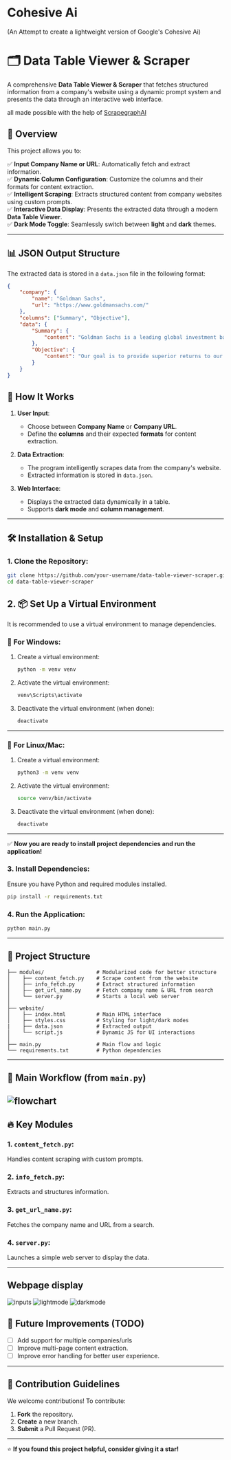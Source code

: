 # Cohesive Ai
(An Attempt to create a lightweight version of Google's Cohesive Ai)
# 🗂️ Data Table Viewer & Scraper

A comprehensive **Data Table Viewer & Scraper** that fetches structured information from a company's website using a dynamic prompt system and presents the data through an interactive web interface.

all made possible with the help of [ScrapegraphAI](https://github.com/ScrapeGraphAI/Scrapegraph-ai)

## 📌 Overview

This project allows you to:

✅ **Input Company Name or URL**: Automatically fetch and extract information.  
✅ **Dynamic Column Configuration**: Customize the columns and their formats for content extraction.  
✅ **Intelligent Scraping**: Extracts structured content from company websites using custom prompts.  
✅ **Interactive Data Display**: Presents the extracted data through a modern **Data Table Viewer**.  
✅ **Dark Mode Toggle**: Seamlessly switch between **light** and **dark** themes.  

---

## 📊 JSON Output Structure

The extracted data is stored in a `data.json` file in the following format:

```json
{
    "company": {
        "name": "Goldman Sachs",
        "url": "https://www.goldmansachs.com/"
    },
    "columns": ["Summary", "Objective"],
    "data": {
        "Summary": {
            "content": "Goldman Sachs is a leading global investment bank and financial services company..."
        },
        "Objective": {
            "content": "Our goal is to provide superior returns to our shareholders."
        }
    }
}
```
## 🚀 How It Works

1. **User Input**:  
   - Choose between **Company Name** or **Company URL**.  
   - Define the **columns** and their expected **formats** for content extraction.  

2. **Data Extraction**:  
   - The program intelligently scrapes data from the company's website.  
   - Extracted information is stored in `data.json`.  

3. **Web Interface**:  
   - Displays the extracted data dynamically in a table.  
   - Supports **dark mode** and **column management**.  

---

## 🛠️ Installation & Setup

### 1. Clone the Repository:

```bash
git clone https://github.com/your-username/data-table-viewer-scraper.git
cd data-table-viewer-scraper
```
## 2. 📦 Set Up a Virtual Environment

It is recommended to use a virtual environment to manage dependencies.

### 🐍 For Windows:

1. Create a virtual environment:

    ```bash
    python -m venv venv
    ```

2. Activate the virtual environment:

    ```bash
    venv\Scripts\activate
    ```

3. Deactivate the virtual environment (when done):

    ```bash
    deactivate
    ```

---

### 🐧 For Linux/Mac:

1. Create a virtual environment:

    ```bash
    python3 -m venv venv
    ```

2. Activate the virtual environment:

    ```bash
    source venv/bin/activate
    ```

3. Deactivate the virtual environment (when done):

    ```bash
    deactivate
    ```

---

✅ **Now you are ready to install project dependencies and run the application!**

### 3. Install Dependencies:

Ensure you have Python and required modules installed.

```bash
pip install -r requirements.txt
```

### 4. Run the Application:

```bash
python main.py
```
---

## 📂 Project Structure

```
├── modules/                 # Modularized code for better structure
│    ├── content_fetch.py    # Scrape content from the website
│    ├── info_fetch.py       # Extract structured information
│    ├── get_url_name.py     # Fetch company name & URL from search
│    └── server.py           # Starts a local web server
│
├── website/
│    ├── index.html          # Main HTML interface
│    ├── styles.css          # Styling for light/dark modes
|    ├── data.json           # Extracted output
│    └── script.js           # Dynamic JS for UI interactions
│
├── main.py                  # Main flow and logic
└── requirements.txt         # Python dependencies
```

---

## 📜 Main Workflow (from `main.py`)

![flowchart](Flowchart.png)
---

## 🔥 Key Modules

### 1. **`content_fetch.py`**:  
Handles content scraping with custom prompts.

### 2. **`info_fetch.py`**:  
Extracts and structures information.

### 3. **`get_url_name.py`**:  
Fetches the company name and URL from a search.

### 4. **`server.py`**:  
Launches a simple web server to display the data.

---
## Webpage display
![inputs](inputs.jpg)
![lightmode](light.png)
![darkmode](dark.png)


## 🎯 Future Improvements (TODO)

- [ ] Add support for multiple companies/urls
- [ ] Improve multi-page content extraction.  
- [ ] Improve error handling for better user experience.  

---

## 🤝 Contribution Guidelines

We welcome contributions! To contribute:

1. **Fork** the repository.  
2. **Create** a new branch.  
3. **Submit** a Pull Request (PR).  

---

⭐ **If you found this project helpful, consider giving it a star!**  
```